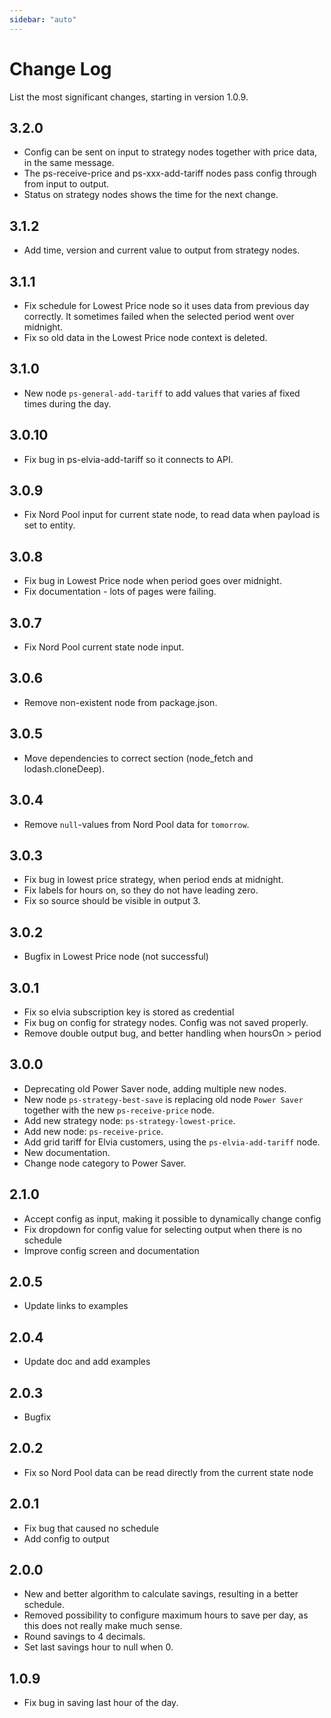 ```yaml
---
sidebar: "auto"
---
```


# Change Log

List the most significant changes, starting in version 1.0.9.

## 3.2.0

- Config can be sent on input to strategy nodes together with price data, in the same message.
- The ps-receive-price and ps-xxx-add-tariff nodes pass config through from input to output.
- Status on strategy nodes shows the time for the next change.

## 3.1.2

- Add time, version and current value to output from strategy nodes.

## 3.1.1

- Fix schedule for Lowest Price node so it uses data from previous day correctly. It sometimes failed when the selected period went over midnight.
- Fix so old data in the Lowest Price node context is deleted.

## 3.1.0

- New node `ps-general-add-tariff` to add values that varies af fixed times during the day.

## 3.0.10

- Fix bug in ps-elvia-add-tariff so it connects to API.

## 3.0.9

- Fix Nord Pool input for current state node, to read data when payload is set to entity.

## 3.0.8

- Fix bug in Lowest Price node when period goes over midnight.
- Fix documentation - lots of pages were failing.

## 3.0.7

- Fix Nord Pool current state node input.

## 3.0.6

- Remove non-existent node from package.json.

## 3.0.5

- Move dependencies to correct section (node_fetch and lodash.cloneDeep).

## 3.0.4

- Remove `null`-values from Nord Pool data for `tomorrow`.

## 3.0.3

- Fix bug in lowest price strategy, when period ends at midnight.
- Fix labels for hours on, so they do not have leading zero.
- Fix so source should be visible in output 3.

## 3.0.2

- Bugfix in Lowest Price node (not successful)

## 3.0.1

- Fix so elvia subscription key is stored as credential
- Fix bug on config for strategy nodes. Config was not saved properly.
- Remove double output bug, and better handling when hoursOn > period

## 3.0.0

- Deprecating old Power Saver node, adding multiple new nodes.
- New node `ps-strategy-best-save` is replacing old node `Power Saver` together with the new `ps-receive-price` node.
- Add new strategy node: `ps-strategy-lowest-price`.
- Add new node: `ps-receive-price`.
- Add grid tariff for Elvia customers, using the `ps-elvia-add-tariff` node.
- New documentation.
- Change node category to Power Saver.

## 2.1.0

- Accept config as input, making it possible to dynamically change config
- Fix dropdown for config value for selecting output when there is no schedule
- Improve config screen and documentation

## 2.0.5

- Update links to examples

## 2.0.4

- Update doc and add examples

## 2.0.3

- Bugfix

## 2.0.2

- Fix so Nord Pool data can be read directly from the current state node

## 2.0.1

- Fix bug that caused no schedule
- Add config to output

## 2.0.0

- New and better algorithm to calculate savings, resulting in a better schedule.
- Removed possibility to configure maximum hours to save per day, as this does not really make much sense.
- Round savings to 4 decimals.
- Set last savings hour to null when 0.

## 1.0.9

- Fix bug in saving last hour of the day.
